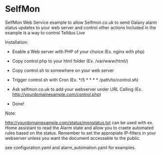 # SelfMon
SelfMon Web Service example to allow Selfmon.co.uk to send Galaxy alarm status updates to your web server and control other actions
Included in the example is a way to control Telldus Live 

Installation:

* Enable a Web server with PHP of your choice (Ex. nginx with php)

* Copy control.php to your html folder (Ex. /var/www/html/)

* Copy control.sh to somewhere on your web server

* Trigger control.sh with Cron (Ex. */5 * * * * /path/to/control.sh)

* Ask selfmon.co.uk to add your webserver under URL Calling (Ex. http://yourdomainexample.com/control.php)

* Done!

Note:

http://yourdomainexample.com/status/monstatus.txt can be used with ex. Home assistant to read the Alarm state and allow you to craete automated rules based on the status. Remember to set the appropiate IP-filters in your webserver unless you want the document accessable to the public.

see configuration.yaml and alarm_automation.yaml for examples.
